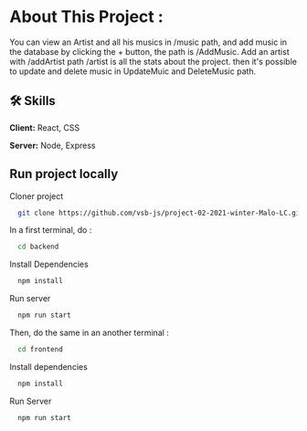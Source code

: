 # About This Project : 

You can view an Artist and all his musics in /music path, and add music in the database by clicking the + button, the path is /AddMusic.
Add an artist with /addArtist path /artist is all the stats about the project.
then it's possible to update and delete music in UpdateMuic and DeleteMusic path.

## 🛠 Skills
**Client:** React, CSS

**Server:** Node, Express

## Run project locally

Cloner project

```bash
  git clone https://github.com/vsb-js/project-02-2021-winter-Malo-LC.git
```
In a first terminal, do :

```bash
  cd backend
```

Install Dependencies

```bash
  npm install
```

Run server

```bash
  npm run start
```

Then, do the same in an another terminal :

```bash
  cd frontend
```

Install dependencies

```bash
  npm install
```

Run Server

```bash
  npm run start
```
